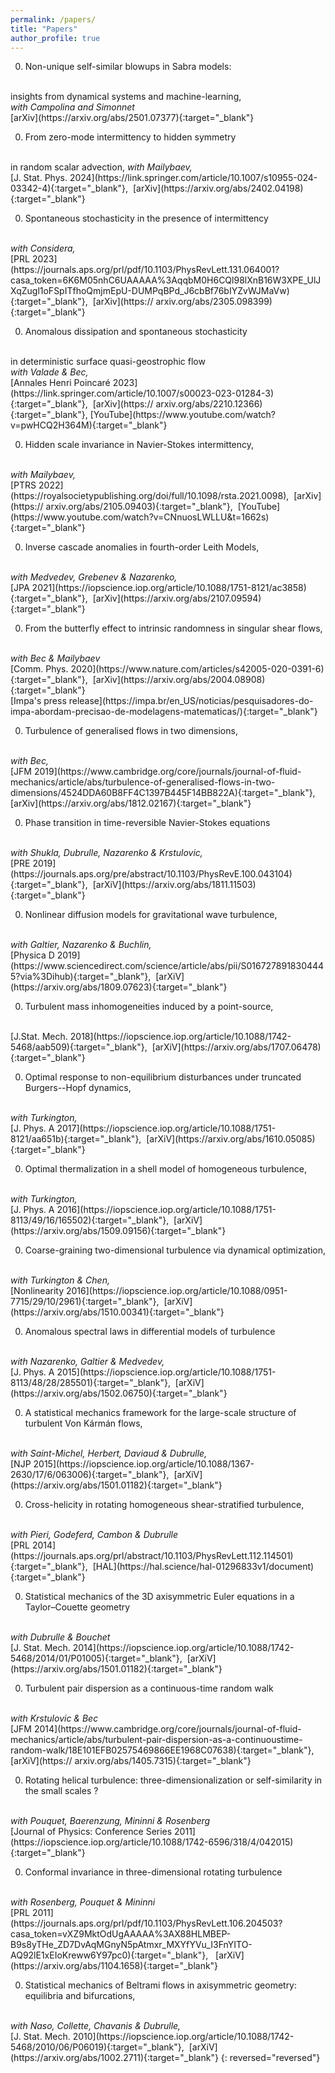 ```yaml
---
permalink: /papers/
title: "Papers"
author_profile: true
---
```


0. Non-unique self-similar blowups in Sabra models:
<br>
 insights from dynamical systems and machine-learning, 
<br>
<i>
with  Campolina and Simonnet
</i>
<br>
[arXiv](https://arxiv.org/abs/2501.07377){:target="_blank"}

0. From zero-mode intermittency to hidden symmetry
<br>
in random scalar advection,
<i>
 with  Mailybaev,
</i>
<br>
[J. Stat. Phys. 2024](https://link.springer.com/article/10.1007/s10955-024-03342-4){:target="_blank"},&nbsp;
[arXiv](https://arxiv.org/abs/2402.04198){:target="_blank"}

0. Spontaneous stochasticity in the presence of intermittency
<br>
<i>
 with  Considera, 
</i>
<br>
[PRL 2023](https://journals.aps.org/prl/pdf/10.1103/PhysRevLett.131.064001?casa_token=6K6M05nhC6UAAAAA%3AqqbM0H6CQl98lXnB16W3XPE_UlJXqZugl1oFSpITfhoQmjmEpU-DUMPqBPd_J6cbBf76bIYZvWJMaVw){:target="_blank"},&nbsp;
[arXiv](https://
arxiv.org/abs/2305.098399){:target="_blank"}

0. Anomalous dissipation and spontaneous stochasticity
<br>
in deterministic surface quasi-geostrophic flow 
<br>
<i>
 with  Valade & Bec,
</i>
<br>
[Annales Henri Poincaré 2023](https://link.springer.com/article/10.1007/s00023-023-01284-3){:target="_blank"},&nbsp;
[arXiv](https://
arxiv.org/abs/2210.12366){:target="_blank"},
[YouTube](https://www.youtube.com/watch?v=pwHCQ2H364M){:target="_blank"}

0. Hidden scale invariance in Navier-Stokes intermittency,
<br>
<i>
 with  Mailybaev, 
</i>
<br>
[PTRS 2022](https://royalsocietypublishing.org/doi/full/10.1098/rsta.2021.0098),&nbsp;
[arXiv](https://
arxiv.org/abs/2105.09403){:target="_blank"},&nbsp;
[YouTube](https://www.youtube.com/watch?v=CNnuosLWLLU&t=1662s){:target="_blank"}

0. Inverse cascade anomalies in fourth-order Leith Models,
<br>
<i>
with  Medvedev, Grebenev & Nazarenko, 
</i>
<br>
[JPA 2021](https://iopscience.iop.org/article/10.1088/1751-8121/ac3858){:target="_blank"},&nbsp;
[arXiv](https://arxiv.org/abs/2107.09594){:target="_blank"}

0. From the butterfly effect to intrinsic randomness in singular shear flows,
<br>
<i>
with Bec & Mailybaev
</i>
<br>
[Comm. Phys. 2020](https://www.nature.com/articles/s42005-020-0391-6){:target="_blank"},&nbsp;
[arXiv](https://arxiv.org/abs/2004.08908){:target="_blank"}
<br>
[Impa's press release](https://impa.br/en_US/noticias/pesquisadores-do-impa-abordam-precisao-de-modelagens-matematicas/){:target="_blank"}

0. Turbulence of generalised flows in two dimensions,
<br>
<i>
with Bec,
</i>
<br>
[JFM 2019](https://www.cambridge.org/core/journals/journal-of-fluid-mechanics/article/abs/turbulence-of-generalised-flows-in-two-dimensions/4524DDA60B8FF4C1397B445F14BB822A){:target="_blank"},&nbsp;
[arXiv](https://arxiv.org/abs/1812.02167){:target="_blank"}


0. Phase transition in time-reversible Navier-Stokes equations 
<br>
<i>
 with Shukla, Dubrulle, Nazarenko & Krstulovic, 
</i>
<br>
[PRE 2019](https://journals.aps.org/pre/abstract/10.1103/PhysRevE.100.043104){:target="_blank"},&nbsp;
[arXiV](https://arxiv.org/abs/1811.11503){:target="_blank"}

0. Nonlinear diffusion models for gravitational wave turbulence,
<br>
<i>
 with Galtier, Nazarenko & Buchlin,
</i>
<br>
[Physica D 2019](https://www.sciencedirect.com/science/article/abs/pii/S0167278918304445?via%3Dihub){:target="_blank"},&nbsp;
[arXiV](https://arxiv.org/abs/1809.07623){:target="_blank"}

0. Turbulent mass inhomogeneities induced by a point-source,
<br>
[J.Stat. Mech. 2018](https://iopscience.iop.org/article/10.1088/1742-5468/aab509){:target="_blank"},&nbsp;
[arXiV](https://arxiv.org/abs/1707.06478){:target="_blank"}

0. Optimal response to non-equilibrium disturbances 
under truncated Burgers--Hopf dynamics,
<br>
<i>
 with Turkington,
</i>
<br>
[J. Phys. A 2017](https://iopscience.iop.org/article/10.1088/1751-8121/aa651b){:target="_blank"},&nbsp;
[arXiV](https://arxiv.org/abs/1610.05085){:target="_blank"}


0. Optimal thermalization in a shell model of homogeneous turbulence,
<br>
<i>
with Turkington,
</i>
<br>
[J. Phys. A 2016](https://iopscience.iop.org/article/10.1088/1751-8113/49/16/165502){:target="_blank"},&nbsp;
[arXiV](https://arxiv.org/abs/1509.09156){:target="_blank"}

0. Coarse-graining two-dimensional turbulence via dynamical optimization,
<br>
<i>
with Turkington & Chen,
</i>
<br>
[Nonlinearity 2016](https://iopscience.iop.org/article/10.1088/0951-7715/29/10/2961){:target="_blank"},&nbsp;
[arXiV](https://arxiv.org/abs/1510.00341){:target="_blank"}

0. Anomalous spectral laws in differential models of turbulence
<br>
<i>
with Nazarenko, Galtier & Medvedev,
</i>
<br>
[J. Phys. A 2015](https://iopscience.iop.org/article/10.1088/1751-8113/48/28/285501){:target="_blank"},&nbsp;
[arXiV](https://arxiv.org/abs/1502.06750){:target="_blank"}

0. A statistical mechanics framework for the large-scale structure of turbulent Von Kármán flows,
<br>
<i>
with Saint-Michel, Herbert,  Daviaud &  Dubrulle,
</i>
<br>
[NJP 2015](https://iopscience.iop.org/article/10.1088/1367-2630/17/6/063006){:target="_blank"},&nbsp;
[arXiV](https://arxiv.org/abs/1501.01182){:target="_blank"}

0. Cross-helicity in rotating homogeneous
shear-stratified turbulence,
<br>
<i>
 with Pieri,  Godeferd, Cambon & Dubrulle
</i>
<br>
[PRL 2014](https://journals.aps.org/prl/abstract/10.1103/PhysRevLett.112.114501){:target="_blank"},&nbsp;
[HAL](https://hal.science/hal-01296833v1/document){:target="_blank"}

0. Statistical mechanics of the 3D axisymmetric Euler equations in a Taylor–Couette geometry
<br>
<i>
with  Dubrulle &  Bouchet
</i>
<br>
[J. Stat. Mech. 2014](https://iopscience.iop.org/article/10.1088/1742-5468/2014/01/P01005){:target="_blank"},&nbsp;
[arXiV](https://arxiv.org/abs/1501.01182){:target="_blank"}

0. Turbulent pair dispersion as a continuous-time random walk
<br>
<i>
with Krstulovic &  Bec
</i>
<br>
[JFM 2014](https://www.cambridge.org/core/journals/journal-of-fluid-mechanics/article/abs/turbulent-pair-dispersion-as-a-continuoustime-random-walk/18E101EFB02575469866EE1968C07638){:target="_blank"},&nbsp;
[arXiV](https://
arxiv.org/abs/1405.7315){:target="_blank"}

0. Rotating helical turbulence: three-dimensionalization or self-similarity in the small scales ?
<br>
<i>
 with Pouquet, Baerenzung, Mininni & Rosenberg
</i>
<br>
[Journal of Physics: Conference Series 2011](https://iopscience.iop.org/article/10.1088/1742-6596/318/4/042015){:target="_blank"}

0. Conformal invariance in three-dimensional rotating turbulence
<br>
<i>
with Rosenberg, Pouquet & Mininni
</i>
<br>
[PRL 2011](https://journals.aps.org/prl/pdf/10.1103/PhysRevLett.106.204503?casa_token=vXZ9MktOdUgAAAAA%3AX88HLMBEP-B9s8yTHe_ZD7DvAqMGnyN5pAtmxr_MXYfYVu_I3FnYITO-AQ92lE1xEIoKreww6Y97pc0){:target="_blank"}, &nbsp;
[arXiV](https://arxiv.org/abs/1104.1658){:target="_blank"}


0. Statistical mechanics of Beltrami flows in axisymmetric geometry: equilibria and bifurcations,
<br>
<i>
with Naso, Collette, Chavanis & Dubrulle,
</i>
<br>
[J. Stat. Mech. 2010](https://iopscience.iop.org/article/10.1088/1742-5468/2010/06/P06019){:target="_blank"},&nbsp;
[arXiV](https://arxiv.org/abs/1002.2711){:target="_blank"}
{: reversed="reversed"}
